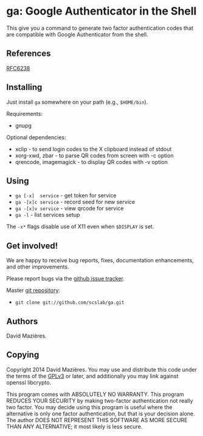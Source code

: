 # ga: Google Authenticator in the Shell

This give you a command to generate two factor authentication codes
that are compatible with Google Authenticator from the shell.

## References

[RFC6238](https://tools.ietf.org/html/rfc6238)

## Installing

Just install `ga` somewhere on your path (e.g., `$HOME/bin`).

Requirements:
* gnupg

Optional dependencies:
* xclip - to send login codes to the X clipboard instead of stdout
* xorg-xwd, zbar - to parse QR codes from screen with -c option
* qrencode, imagemagick - to display QR codes with -v option

## Using

* `ga [-x]  service` - get token for service
* `ga -[x]c service` - record seed for new service
* `ga -[x]v service` - view qrcode for service
* `ga -l` - list services setup

The `-x*` flags disable use of X11 even when `$DISPLAY` is set.

## Get involved!

We are happy to receive bug reports, fixes, documentation enhancements,
and other improvements.

Please report bugs via the
[github issue tracker](http://github.com/scslab/ga/issues).

Master [git repository](http://github.com/scslab/ga):

* `git clone git://github.com/scslab/ga.git`

## Authors

David Mazi&egrave;res.

## Copying

Copyright 2014 David Mazi&egrave;res.  You may use and distribute this
code under the terms of the
[GPLv3](http://www.gnu.org/licenses/gpl-3.0.html) or later, and
additionally you may link against openssl libcrypto.

This program comes with ABSOLUTELY NO WARRANTY.  This program REDUCES
YOUR SECURITY by making two-factor authentication not really two
factor.  You may decide using this program is useful where the
alternative is only one factor authentication, but that is your
decision alone.  The author DOES NOT REPRESENT THIS SOFTWARE AS MORE
SECURE THAN ANY ALTERNATIVE; it most likely is less secure.

